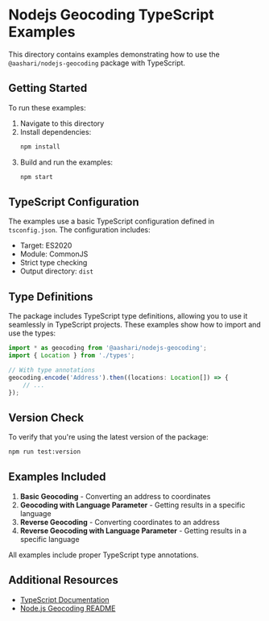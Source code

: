 # Nodejs Geocoding TypeScript Examples

This directory contains examples demonstrating how to use the `@aashari/nodejs-geocoding` package with TypeScript.

## Getting Started

To run these examples:

1. Navigate to this directory
2. Install dependencies:
    ```bash
    npm install
    ```
3. Build and run the examples:
    ```bash
    npm start
    ```

## TypeScript Configuration

The examples use a basic TypeScript configuration defined in `tsconfig.json`. The configuration includes:

- Target: ES2020
- Module: CommonJS
- Strict type checking
- Output directory: `dist`

## Type Definitions

The package includes TypeScript type definitions, allowing you to use it seamlessly in TypeScript projects. These examples show how to import and use the types:

```typescript
import * as geocoding from '@aashari/nodejs-geocoding';
import { Location } from './types';

// With type annotations
geocoding.encode('Address').then((locations: Location[]) => {
	// ...
});
```

## Version Check

To verify that you're using the latest version of the package:

```bash
npm run test:version
```

## Examples Included

1. **Basic Geocoding** - Converting an address to coordinates
2. **Geocoding with Language Parameter** - Getting results in a specific language
3. **Reverse Geocoding** - Converting coordinates to an address
4. **Reverse Geocoding with Language Parameter** - Getting results in a specific language

All examples include proper TypeScript type annotations.

## Additional Resources

- [TypeScript Documentation](https://www.typescriptlang.org/docs/)
- [Node.js Geocoding README](../../README.md)
